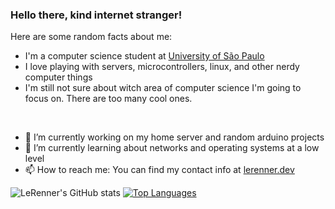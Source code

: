 ### Hello there, kind internet stranger!

Here are some random facts about me:  

- I'm a computer science student at [University of São Paulo](https://www.usp.br/)  
- I love playing with servers, microcontrollers, linux, and other nerdy computer things  
- I'm still not sure about witch area of computer science I'm going to focus on. There are too many cool ones.  

<br />

- 🔭 I’m currently working on my home server and random arduino projects  
- 🌱 I’m currently learning about networks and operating systems at a low level
- 📫 How to reach me: You can find my contact info at [lerenner.dev](https://lerenner.dev)  


![LeRenner's GitHub stats](https://github-readme-stats.vercel.app/api?username=LeRenner&show_icons=true&theme=tokyonight)
 [![Top Languages](https://github-readme-stats.vercel.app/api/top-langs/?username=LeRenner&show_icons=true&theme=tokyonight)](https://github.com/anuraghazra/github-readme-stats)

<!--
**LeRenner/LeRenner** is a ✨ _special_ ✨ repository because its `README.md` (this file) appears on your GitHub profile.

Here are some ideas to get you started:

- 🔭 I’m currently working on ...
- 🌱 I’m currently learning ...
- 👯 I’m looking to collaborate on ...
- 🤔 I’m looking for help with ...
- 💬 Ask me about ...
- 📫 How to reach me: ...
- 😄 Pronouns: ...
- ⚡ Fun fact: ...
-->
